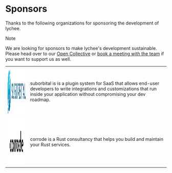 # Sponsors

Thanks to the following organizations for sponsoring the development of lychee.

> [!NOTE]
> We are looking for sponsors to make lychee's development sustainable.  
> Please head over to our [Open Collective] or [book a meeting with the
> team][meeting] if you want to support us as well.

<table>
  <tr>
    <td>
      <a href="https://suborbital.dev/">
        <img src="/sponsors/suborbital.svg" width="200" height="150" />
      </a>
    </td>
    <td>
        suborbital is is a plugin system for SaaS that allows end-user
        developers to write integrations and customizations that run inside your
        application without compromising your dev roadmap.
    </td>
  </tr>
  <tr>
    <td>
      <a href="https://corrode.dev">
        <img src="/sponsors/corrode.svg" width="200" height="150" />
      </a>
    </td>
    <td>
      corrode is a Rust consultancy that helps you build and maintain your Rust
      services.
    </td>
  </tr>
</table>


[open collective]: https://opencollective.com/lychee-collective
[meeting]: https://cal.com/lychee
